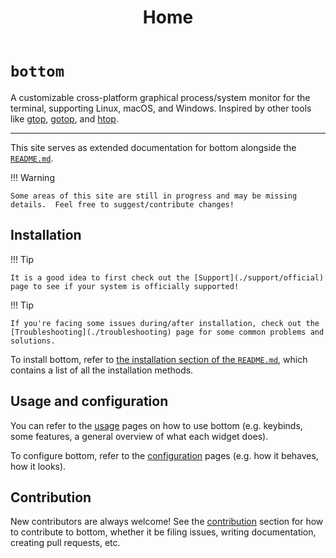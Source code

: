 ﻿---
title: Home
---

# `bottom`

A customizable cross-platform graphical process/system monitor for the terminal, supporting Linux, macOS, and Windows. Inspired by other tools like [gtop](https://github.com/aksakalli/gtop), [gotop](https://github.com/xxxserxxx/gotop), and [htop](https://github.com/htop-dev/htop).

---

This site serves as extended documentation for bottom alongside the [`README.md`](https://github.com/ClementTsang/bottom#readme).

!!! Warning

    Some areas of this site are still in progress and may be missing details.  Feel free to suggest/contribute changes!

## Installation

!!! Tip

    It is a good idea to first check out the [Support](./support/official) page to see if your system is officially supported!

!!! Tip

    If you're facing some issues during/after installation, check out the [Troubleshooting](./troubleshooting) page for some common problems and solutions.

To install bottom, refer to [the installation section of the `README.md`](https://github.com/ClementTsang/bottom#installation),
which contains a list of all the installation methods.

## Usage and configuration

You can refer to the [usage](./usage/general-usage/) pages on how to use bottom (e.g. keybinds, some features, a general overview of what each widget does).

To configure bottom, refer to the [configuration](./configuration/command-line-flags/) pages (e.g. how it behaves, how it looks).

## Contribution

New contributors are always welcome! See the [contribution](./contribution/issues-and-pull-requests/) section for how to contribute to
bottom, whether it be filing issues, writing documentation, creating pull requests, etc.
